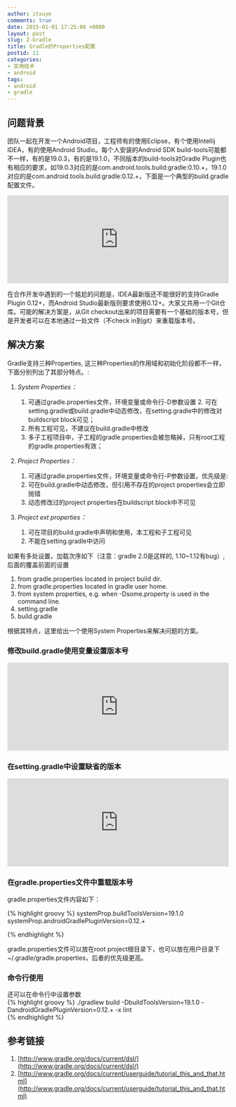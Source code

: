 ```yaml
---
author: itxuye
comments: true
date: 2015-01-01 17:25:08 +0800
layout: post
slug: Z-Gradle
title: Gradle的Properties配置
postid: 11
categories: 
- 实用技术
- android
tags:
- android
- gradle
---
```


## 问题背景

团队一起在开发一个Android项目，工程师有的使用Eclipse，有个使用Intellij IDEA，有的使用Android Studio。每个人安装的Android SDK build-tools可能都不一样，有的是19.0.3，有的是19.1.0，不同版本的build-tools对Gradle Plugin也有相应的要求，如19.0.3对应的是com.android.tools.build:gradle:0.10.+，19.1.0对应的是com.android.tools.build:gradle:0.12.+，下面是一个典型的build.gradle配置文件。
<!-- more -->
<iframe width="100%" height="200" src="http://gist.stutostu.com/itxuye/05c0bcdb893430467f94.pibb" frameborder=0 ></iframe>  

在合作开发中遇到的一个尴尬的问题是，IDEA最新版还不能很好的支持Gradle Plugin 0.12+，而Android Studio最新版则要求使用0.12+。大家又共用一个Git仓库。可能的解决方案是，从Git checkout出来的项目需要有一个基础的版本号，但是开发者可以在本地通过一处文件（不check in到git）来重载版本号。

## 解决方案

Gradle支持三种Properties, 这三种Properties的作用域和初始化阶段都不一样，下面分别列出了其部分特点。:

1. *System Properties：*
	1. 可通过gradle.properties文件，环境变量或命令行-D参数设置	2. 可在setting.gradle或build.gradle中动态修改，在setting.gradle中的修改对buildscript block可见；
	3. 所有工程可见，不建议在build.gradle中修改
	4. 多子工程项目中，子工程的gradle.properties会被忽略掉，只有root工程的gradle.properties有效；
		
2. *Project Properties：* 
	1. 可通过gradle.properties文件，环境变量或命令行-P参数设置，优先级是: 
	2. 可在build.gradle中动态修改，但引用不存在的project properties会立即抛错
	3. 动态修改过的project properties在buildscript block中不可见
	
3. *Project ext properties：*
	1. 可在项目的build.gradle中声明和使用，本工程和子工程可见
	2. 不能在setting.gradle中访问

如果有多处设置，加载次序如下（注意：gradle 2.0是这样的, 1.10~1.12有bug）, 后面的覆盖前面的设置

1. from gradle.properties located in project build dir.
2. from gradle.properties located in gradle user home.
3. from system properties, e.g. when -Dsome.property is used in the command line.
4. setting.gradle
5. build.gradle

根据其特点，这里给出一个使用System Properties来解决问题的方案。


### 修改build.gradle使用变量设置版本号

<iframe width="100%" height="200" src="http://gist.stutostu.com/itxuye/69b2a05bbf57d579138b.pibb" frameborder=0 ></iframe> 

### 在setting.gradle中设置缺省的版本

<iframe width="100%" height="200" src="http://gist.stutostu.com/itxuye/a88fe3e4d89996539a85.pibb" frameborder=0 ></iframe> 

### 在gradle.properties文件中重载版本号

gradle.properties文件内容如下：

{% highlight groovy %}
systemProp.buildToolsVersion=19.1.0
systemProp.androidGradlePluginVersion=0.12.+

{% endhighlight %}

gradle.properties文件可以放在root project根目录下，也可以放在用户目录下 ~/.gradle/gradle.properties，后者的优先级更高。


### 命令行使用

还可以在命令行中设置参数  
{% highlight groovy %}
./gradlew build -DbuildToolsVersion=19.1.0 -DandroidGradlePluginVersion=0.12.+  -x lint  
{% endhighlight %}


## 参考链接

1. [http://www.gradle.org/docs/current/dsl/](http://www.gradle.org/docs/current/dsl/)
2. [http://www.gradle.org/docs/current/userguide/tutorial_this_and_that.html](http://www.gradle.org/docs/current/userguide/tutorial_this_and_that.html)